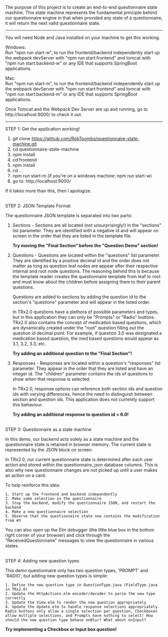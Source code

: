 The purpose of this project is to create an end-to-end questionnaire state machine. This state machine represents the fundamental principle behind our questionnaire engine in that when provided any state of a questionnaire, it will return the next valid questionnaire state. 

-------------------------------------------------------------------------------------------------------------------
You will need Node and Java installed on your machine to get this working.

Windows:\
Run "npm run start-w", to run the frontend/backend independently start up the webpack devServer with "npm run start:frontend" and tomcat with "npm run start:backend-w" or any IDE that supports SpringBoot applications.  

Mac:\
Run "npm run start-m", to run the frontend/backend independently start up the webpack devServer with "npm run start:frontend" and tomcat with "npm run start:backend-m" or any IDE that supports SpringBoot applications.  

Once Tomcat and the Webpack Dev Server are up and running, go to http://localhost:9000/ to check it out.

-------------------------------------------------------------------------------------------------------------------
STEP 1: Get the application working!

1. git clone https://github.com/RobToombs/questionnaire-state-machine.git
2. cd questionnaire-state-machine
3. npm install
4. cd frontend
5. npm install
6. cd ..
7. npm run start-m (if you're on a windows machine: npm run start-w)
8. go to: http://localhost:9000/

If it takes more than this, then I apologize.

\
STEP 2: JSON Template Format

The questionnaire JSON template is separated into two parts:
1. Sections - Sections are all located (not unsurprisingly!) in the "sections" list parameter. They are identified with a negative id and will appear on screen in the order that they are listed in the template file.
 
    **Try moving the "Final Section" before the "Question Demo" section!** 
    
2. Questions - Questions are located within the "questions" list parameter. They are identified by a positive decimal id and the order does not matter as long as question leaf nodes are appear after their respective internal and root node questions. The reasoning behind this is because the template reader creates the questionnaire template from leaf to root and must know about the children before assigning them to their parent questions. 
    
    Questions are added to sections by adding the question id to the section's "questions" parameter and will appear in the listed order.
    
    In TRx2.0 questions have a plethora of possible parameters and types, but in this application they can only be "Prompts" or "Radio" buttons. TRx2.0 also contains the concept of medication based questions, which are dynamically created under the "root" question filling out the question id decimal point. For example, if question 3.0 was designated a medication based question, the med based questions would appear as 3.1, 3.2, 3.3, etc. 
    
   **Try adding an additional question to the "Final Section"!** 
   
3. Responses - Responses are located within a question's "responses" list parameter. They appear in the order that they are listed and have an integer id. The "children" parameter contains the ids of questions to show when that response is selected.

    In TRx2.0, response options can reference both section ids and question ids with varying differences, hence the need to distinguish between section and question ids. This application does not currently support this behaviour.
    
    **Try adding an additional response to question id = 6.0!**
    
\
STEP 3: Questionnaire as a state machine

In this demo, our backend acts solely as a state machine and the questionnaire state is retained in browser memory. The current state is represented by the JSON block on screen.

In TRx2.0, our current questionnaire state is determined after each user action and stored within the questionnaire_json database columns. This is also why new questionnaire changes are not picked up until a user makes an action on a card.

To help reinforce this idea:
    
    1. Start up the frontend and backend independently
    2. Make some selection in the questionnaire
    3. Stop the backend, modify the questionnaire JSON, and restart the backend 
    4. Make a new questionnaire selection
    5. Observe that the questionnaire state now contains the modification from #3
    
You can also open up the Elm debugger (the little blue box in the bottom right corner of your browser) and click through the "ReceivedQuestionnaire" messages to view the questionnaire in various states.

\
STEP 4: Adding new question types

This demo questionnaire only has two question types, 'PROMPT' and 'RADIO', but adding new question types is simple:
 
    1. Define the new question type in QuestionType.java (FieldType.java in TRx2.0)
    2. Update the HttpActions.elm encoder/decoder to parse the new type correctly
    3. Update the View.elm to render the new question appropriately
    4. Update the Update.elm to handle response selections appropriately. Radio buttons only allow a single selection per question, Checkboxes allow multiple selections, and Prompts have nothing to select! How should the new question type behave onBlur? What about onInput?
    
   **Try implementing a Checkbox or Input box question!**
   
   
